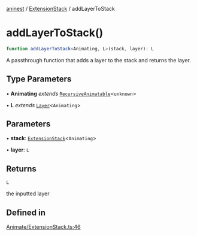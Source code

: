 [aninest](../../index.md) / [ExtensionStack](../index.md) / addLayerToStack

# addLayerToStack()

```ts
function addLayerToStack<Animating, L>(stack, layer): L
```

A passthrough function that adds a layer to the stack and
returns the layer.

## Type Parameters

• **Animating** *extends* [`RecursiveAnimatable`](../../AnimatableTypes/type-aliases/RecursiveAnimatable.md)\<`unknown`\>

• **L** *extends* [`Layer`](../../Extension/type-aliases/Layer.md)\<`Animating`\>

## Parameters

• **stack**: [`ExtensionStack`](../type-aliases/ExtensionStack.md)\<`Animating`\>

• **layer**: `L`

## Returns

`L`

the inputted layer

## Defined in

[Animate/ExtensionStack.ts:46](https://github.com/zphrs/aninest/blob/8022a4b034c124b0e4bb28675a7ce9bcdf9da3b9/core/src/Animate/ExtensionStack.ts#L46)
